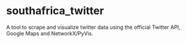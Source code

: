 # southafrica_twitter
A tool to scrape and visualize twitter data using the official Twitter API, Google Maps and NetworkX/PyVis.
